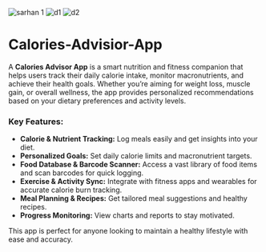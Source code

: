 ![sarhan 1](https://github.com/user-attachments/assets/17f26e92-0f05-41b1-a8b3-2ab0babcbc93)
![d1](https://github.com/user-attachments/assets/7112c4c8-d2a2-42fe-8367-c12c5d49ff5c)
![d2](https://github.com/user-attachments/assets/5edd7511-f492-4f2b-8af2-d8e727584521)
# Calories-Advisior-App
A **Calories Advisor App** is a smart nutrition and fitness companion that helps users track their daily calorie intake, monitor macronutrients, and achieve their health goals. Whether you’re aiming for weight loss, muscle gain, or overall wellness, the app provides personalized recommendations based on your dietary preferences and activity levels.  

### **Key Features:**  
- **Calorie & Nutrient Tracking:** Log meals easily and get insights into your diet.  
- **Personalized Goals:** Set daily calorie limits and macronutrient targets.  
- **Food Database & Barcode Scanner:** Access a vast library of food items and scan barcodes for quick logging.  
- **Exercise & Activity Sync:** Integrate with fitness apps and wearables for accurate calorie burn tracking.  
- **Meal Planning & Recipes:** Get tailored meal suggestions and healthy recipes.  
- **Progress Monitoring:** View charts and reports to stay motivated.  

This app is perfect for anyone looking to maintain a healthy lifestyle with ease and accuracy.
